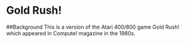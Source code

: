 # Gold Rush!

##Background
This is a version of the Atari 400/800 game Gold Rush! which appeared in Compute! magazine in the 1980s.
